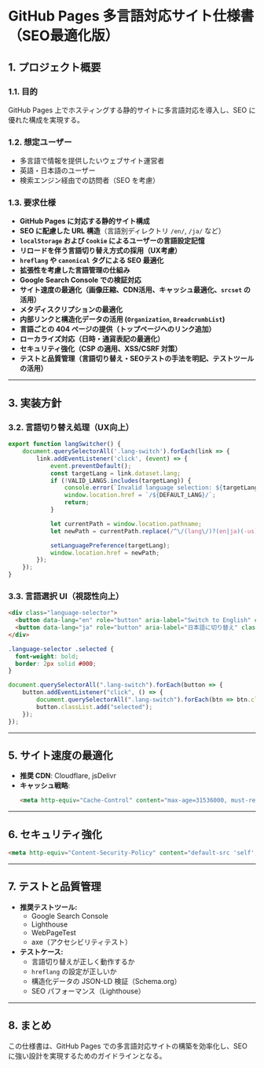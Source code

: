 # **GitHub Pages 多言語対応サイト仕様書（SEO最適化版）**

## **1. プロジェクト概要**
### **1.1. 目的**
GitHub Pages 上でホスティングする静的サイトに多言語対応を導入し、SEO に優れた構成を実現する。

### **1.2. 想定ユーザー**
- 多言語で情報を提供したいウェブサイト運営者
- 英語・日本語のユーザー
- 検索エンジン経由での訪問者（SEO を考慮）

### **1.3. 要求仕様**
- **GitHub Pages に対応する静的サイト構成**
- **SEO に配慮した URL 構造**（言語別ディレクトリ `/en/`, `/ja/` など）
- **`localStorage` および `Cookie` によるユーザーの言語設定記憶**
- **リロードを伴う言語切り替え方式の採用（UX考慮）**
- **`hreflang` や `canonical` タグによる SEO 最適化**
- **拡張性を考慮した言語管理の仕組み**
- **Google Search Console での検証対応**
- **サイト速度の最適化（画像圧縮、CDN活用、キャッシュ最適化、`srcset` の活用）**
- **メタディスクリプションの最適化**
- **内部リンクと構造化データの活用 (`Organization`, `BreadcrumbList`)**
- **言語ごとの 404 ページの提供（トップページへのリンク追加）**
- **ローカライズ対応（日時・通貨表記の最適化）**
- **セキュリティ強化（CSP の適用、XSS/CSRF 対策）**
- **テストと品質管理（言語切り替え・SEOテストの手法を明記、テストツールの活用）**

---

## **3. 実装方針**

### **3.2. 言語切り替え処理（UX向上）**
```javascript
export function langSwitcher() {
    document.querySelectorAll('.lang-switch').forEach(link => {
        link.addEventListener('click', (event) => {
            event.preventDefault();
            const targetLang = link.dataset.lang;
            if (!VALID_LANGS.includes(targetLang)) {
                console.error(`Invalid language selection: ${targetLang}`);
                window.location.href = `/${DEFAULT_LANG}/`;
                return;
            }

            let currentPath = window.location.pathname;
            let newPath = currentPath.replace(/^\/(lang\/)?(en|ja)(-us)?\//, `/${targetLang}/`);

            setLanguagePreference(targetLang);
            window.location.href = newPath;
        });
    });
}
```

### **3.3. 言語選択 UI（視認性向上）**
```html
<div class="language-selector">
  <button data-lang="en" role="button" aria-label="Switch to English" class="lang-switch"><img src="/assets/flags/en.png" alt="English"> English</button>
  <button data-lang="ja" role="button" aria-label="日本語に切り替え" class="lang-switch selected"><img src="/assets/flags/ja.png" alt="日本語"> 日本語</button>
</div>
```

```css
.language-selector .selected {
  font-weight: bold;
  border: 2px solid #000;
}
```

```javascript
document.querySelectorAll(".lang-switch").forEach(button => {
    button.addEventListener("click", () => {
        document.querySelectorAll(".lang-switch").forEach(btn => btn.classList.remove("selected"));
        button.classList.add("selected");
    });
});
```

---

## **5. サイト速度の最適化**
- **推奨 CDN**: Cloudflare, jsDelivr
- **キャッシュ戦略**:
  ```html
  <meta http-equiv="Cache-Control" content="max-age=31536000, must-revalidate">
  ```

---

## **6. セキュリティ強化**
```html
<meta http-equiv="Content-Security-Policy" content="default-src 'self'; img-src 'self' https://example.com; script-src 'self' 'unsafe-inline';">
```

---

## **7. テストと品質管理**
- **推奨テストツール:**
  - Google Search Console
  - Lighthouse
  - WebPageTest
  - axe（アクセシビリティテスト）
- **テストケース:**
  - 言語切り替えが正しく動作するか
  - `hreflang` の設定が正しいか
  - 構造化データの JSON-LD 検証（Schema.org）
  - SEO パフォーマンス（Lighthouse）

---

## **8. まとめ**
この仕様書は、GitHub Pages での多言語対応サイトの構築を効率化し、SEO に強い設計を実現するためのガイドラインとなる。